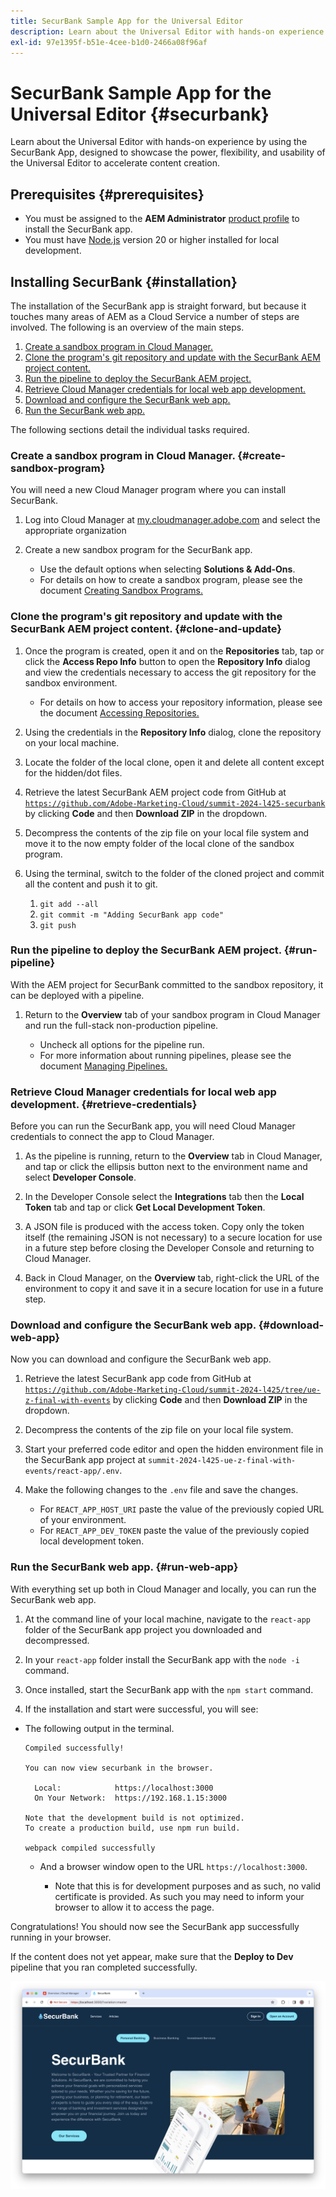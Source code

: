 ```yaml
---
title: SecurBank Sample App for the Universal Editor
description: Learn about the Universal Editor with hands-on experience by using the SecurBank App, designed to showcase the power, flexibility, and usability of the Universal Editor to accelerate content creation.
exl-id: 97e1395f-b51e-4cee-b1d0-2466a08f96af
---
```

# SecurBank Sample App for the Universal Editor {#securbank}

Learn about the Universal Editor with hands-on experience by using the SecurBank App, designed to showcase the power, flexibility, and usability of the Universal Editor to accelerate content creation.

## Prerequisites {#prerequisites}

* You must be assigned to the **AEM Administrator** [product profile](/help/journey-onboarding/assign-profiles-aem.md) to install the SecurBank app.
* You must have [Node.js](https://nodejs.org) version 20 or higher installed for local development.

## Installing SecurBank {#installation}

The installation of the SecurBank app is straight forward, but because it touches many areas of AEM as a Cloud Service a number of steps are involved. The following is an overview of the main steps.

1. [Create a sandbox program in Cloud Manager.](#create-sandbox-program)
1. [Clone the program's git repository and update with the SecurBank AEM project content.](#clone-and-update)
1. [Run the pipeline to deploy the SecurBank AEM project.](#run-pipeline)
1. [Retrieve Cloud Manager credentials for local web app development.](#retrieve-credentials)
1. [Download and configure the SecurBank web app.](#download-web-app)
1. [Run the SecurBank web app.](#run-web-app)

The following sections detail the individual tasks required.

### Create a sandbox program in Cloud Manager. {#create-sandbox-program}

You will need a new Cloud Manager program where you can install SecurBank.

1. Log into Cloud Manager at [my.cloudmanager.adobe.com](https://my.cloudmanager.adobe.com/) and select the appropriate organization

1. Create a new sandbox program for the SecurBank app.

   * Use the default options when selecting **Solutions &amp; Add-Ons**.
   * For details on how to create a sandbox program, please see the document [Creating Sandbox Programs.](/help/implementing/cloud-manager/getting-access-to-aem-in-cloud/creating-sandbox-programs.md)

### Clone the program's git repository and update with the SecurBank AEM project content. {#clone-and-update}

1. Once the program is created, open it and on the **Repositories** tab, tap or click the **Access Repo Info** button to open the **Repository Info** dialog and view the credentials necessary to access the git repository for the sandbox environment.

   * For details on how to access your repository information, please see the document [Accessing Repositories.](/help/implementing/cloud-manager/managing-code/accessing-repos.md) 

1. Using the credentials in the **Repository Info** dialog, clone the repository on your local machine.

1. Locate the folder of the local clone, open it and delete all content except for the hidden/dot files.

1. Retrieve the latest SecurBank AEM project code from GitHub at [`https://github.com/Adobe-Marketing-Cloud/summit-2024-l425-securbank`](https://github.com/Adobe-Marketing-Cloud/summit-2024-l425-securbank) by clicking **Code** and then **Download ZIP** in the dropdown.

1. Decompress the contents of the zip file on your local file system and move it to the now empty folder of the local clone of the sandbox program.

1. Using the terminal, switch to the folder of the cloned project and commit all the content and push it to git.

   1. `git add --all`
   1. `git commit -m "Adding SecurBank app code"`
   1. `git push`

### Run the pipeline to deploy the SecurBank AEM project. {#run-pipeline}

With the AEM project for SecurBank committed to the sandbox repository, it can be deployed with a pipeline.

1. Return to the **Overview** tab of your sandbox program in Cloud Manager and run the full-stack non-production pipeline.

   * Uncheck all options for the pipeline run.
   * For more information about running pipelines, please see the document [Managing Pipelines.](/help/implementing/cloud-manager/configuring-pipelines/managing-pipelines.md#running-pipelines)

### Retrieve Cloud Manager credentials for local web app development. {#retrieve-credentials}

Before you can run the SecurBank app, you will need Cloud Manager credentials to connect the app to Cloud Manager.

1. As the pipeline is running, return to the **Overview** tab in Cloud Manager, and tap or click the ellipsis button next to the environment name and select **Developer Console**.

1. In the Developer Console select the **Integrations** tab then the **Local Token** tab and tap or click **Get Local Development Token**.

1. A JSON file is produced with the access token. Copy only the token itself (the remaining JSON is not necessary) to a secure location for use in a future step before closing the Developer Console and returning to Cloud Manager.

1. Back in Cloud Manager, on the **Overview** tab, right-click the URL of the environment to copy it and save it in a secure location for use in a future step.

### Download and configure the SecurBank web app. {#download-web-app}

Now you can download and configure the SecurBank web app.

1. Retrieve the latest SecurBank app code from GitHub at [`https://github.com/Adobe-Marketing-Cloud/summit-2024-l425/tree/ue-z-final-with-events`](https://github.com/Adobe-Marketing-Cloud/summit-2024-l425/tree/ue-z-final-with-events) by clicking **Code** and then **Download ZIP** in the dropdown.

1. Decompress the contents of the zip file on your local file system.

1. Start your preferred code editor and open the hidden environment file in the SecurBank app project at `summit-2024-l425-ue-z-final-with-events/react-app/.env`.

1. Make the following changes to the `.env` file and save the changes.

   * For `REACT_APP_HOST_URI` paste the value of the previously copied URL of your environment.
   * For `REACT_APP_DEV_TOKEN` paste the value of the previously copied local development token.

### Run the SecurBank web app. {#run-web-app}

With everything set up both in Cloud Manager and locally, you can run the SecurBank web app.

1. At the command line of your local machine, navigate to the `react-app` folder of the SecurBank app project you downloaded and decompressed.

1. In your `react-app` folder install the SecurBank app with the `node -i` command.

1. Once installed, start the SecurBank app with the `npm start` command.

1. If the installation and start were successful, you will see:

  * The following output in the terminal.

    ```text
    Compiled successfully!

    You can now view securbank in the browser.

      Local:            https://localhost:3000
      On Your Network:  https://192.168.1.15:3000

    Note that the development build is not optimized.
    To create a production build, use npm run build.

    webpack compiled successfully
    ```

    * And a browser window open to the URL `https://localhost:3000`.

      * Note that this is for development purposes and as such, no valid certificate is provided. As such you may need to inform your browser to allow it to access the page.

Congratulations! You should now see the SecurBank app successfully running in your browser.

If the content does not yet appear, make sure that the **Deploy to Dev** pipeline that you ran completed successfully.

![SecurBank app in the browser](assets/securbank.png)
